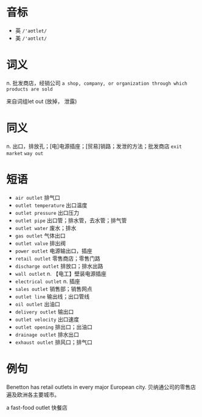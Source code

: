 # 音标

- 英 `/'aʊtlet/`
- 美 `/'aʊtlɛt/`

# 词义

n. 批发商店，经销公司
`a shop, company, or organization through which products are sold`



来自词组let out (放掉， 泄露)

# 同义

n. 出口，排放孔；[电]电源插座；[贸易]销路；发泄的方法；批发商店
`exit` `market` `way out`

# 短语

- `air outlet` 排气口
- `outlet temperature` 出口温度
- `outlet pressure` 出口压力
- `outlet pipe` 出口管；排水管，去水管；排气管
- `outlet water` 废水；排水
- `gas outlet` 气体出口
- `outlet valve` 排出阀
- `power outlet` 电源输出口，插座
- `retail outlet` 零售商店；零售门路
- `discharge outlet` 排放口；排水出路
- `wall outlet` n. 【电工】壁装电源插座
- `electrical outlet` n. 插座
- `sales outlet` 销售部；销售网点
- `outlet line` 输出线；出口管线
- `oil outlet` 出油口
- `delivery outlet` 输出口
- `outlet velocity` 出口速度
- `outlet opening` 排出口；出油口
- `drainage outlet` 排水出口
- `exhaust outlet` 排风口；排气口

# 例句

Benetton has retail outlets in every major European city.
贝纳通公司的零售店遍及欧洲各主要城市。

a fast-food outlet
快餐店


